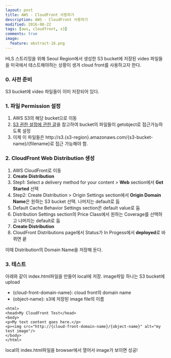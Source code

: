 ```yaml
---
layout: post
title: AWS - CloudFront 사용하기
description: AWS - CloudFront 사용하기
modified: 2016-08-22
tags: [aws, cloudfront, s3]
comments: true
image:
  feature: abstract-16.png
---
```

HLS 스트리밍을 위해 Seoul Region에서 생성한 S3 bucket에 저장된 video 파일들을 미국에서 테스트해야하는 상황이 생겨 cloud front를 사용하고자 한다. 

### 0. 사전 준비 

S3 bucket에 video 파일들이 이미 저장되어 있다. 

### 1. 파일 Permission 설정

1. AWS S3의 해당 bucket으로 이동 
2. [S3 권한 설정에 관한 글](http://hochulshin.com/aws-s3-permission-to-access-object/)을 참고하여 bucket의 파일들이 getobject로 접근가능하도록 설정
3. 이제 이 파일들은 http://s3.{s3-region}.amazonaws.com/{s3-bucket-name}/{filename}로 접근 가능해야 함. 

### 2. CloudFront Web Distribution 생성

1. AWS CloudFront로 이동
2. **Create Distribution**
3. Step1: Select a delivery method for your content > **Web** section에서 **Get Started** 선택
4. Step2: Create Distribution > Origin Settings section에서 **Origin Domain Name**은 원하는 S3 bucket 선택. 나머지는 default로 둠
5. Default Cache Behavior Settings section은 default value로 둠
6. Distribution Settings section의 Price Class에서 원하는 Coverage를 선택하고 나머지는 default로 둠
7. **Create Distribution**
8. CloudFront Distributions page에서 Status가 In Progess에서 **deployed**로 바뀌면 끝

이때 Distribution의 Domain Name을 저장해 둔다. 

### 3. 테스트

아래와 같이 index.html파일을 만들어 local에 저장. image파일 하나는 S3 bucket에 upload

- {cloud-front-domain-name}: cloud front의 domain name
- {object-name}: s3에 저장된 image file의 이름

```
<html>
<head>My CloudFront Test</head>
<body>
<p>My text content goes here.</p>
<p><img src="http://{cloud-front-domain-name}/{object-name}" alt="my test image"/>
</body>
</html>
```

local의 index.html파일을 browser에서 열어서 image가 보이면 성공!
